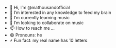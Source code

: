 - 👋 Hi, I’m @mathousandofficial
- 👀 I’m interested in any knowledge to feed my brain 
- 🌱 I’m currently learning music 
- 💞️ I’m looking to collaborate on music 
- 📫 How to reach me ...
- 😄 Pronouns: he
- ⚡ Fun fact: my real name has 10 letters 

<!---
mathousandofficial/mathousandofficial is a ✨ special ✨ repository because its `README.md` (this file) appears on your GitHub profile.
You can click the Preview link to take a look at your changes.
--->
